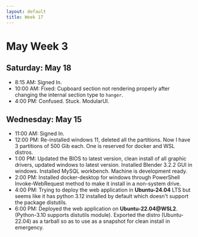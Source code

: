 ```yaml
---
layout: default
title: Week 17
---
```


# **May Week 3**
## **Saturday: May 18**
- 8:15  AM: Signed In.
- 10:00 AM: Fixed: Cupboard section not rendering properly after changing the internal section type to `hanger`.
- 4:00  PM: Confused. Stuck. ModularUI.

## **Wednesday: May 15**
- 11:00 AM: Signed In.
- 12:00 PM: Re-installed windows 11, deleted all the partitions. Now I have 3 partitions of 500 Gib each. One is reserved for docker and WSL distros.
- 1:00  PM: Updated the BIOS to latest version, clean install of all graphic drivers, updated windows to latest version. Installed Blender 3.2.2 GUI in windows. Installed MySQL workbench. Machine is development ready.
- 2:00  PM: Installed docker-desktop for windows through PowerShell Invoke-WebRequest method to make it install in a non-system drive.
- 4:00  PM: Trying to deploy the web application in **Ubuntu-24.04** LTS but seems like it has python 3.12 installed by default which doesn't support the package distutils.
- 6:00  PM: Deployed the web application on **Ubuntu-22.04@WSL2**. (Python-3.10 supports distutils module).
            Exported the distro (Ubuntu-22.04) as a tarball so as to use as a snapshot for clean install in emergency.
